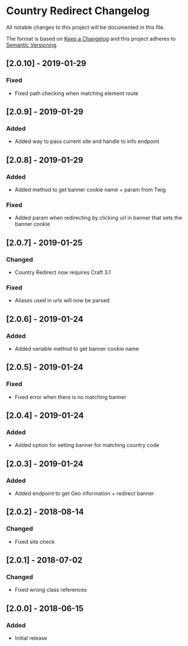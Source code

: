 # Country Redirect Changelog

All notable changes to this project will be documented in this file.

The format is based on [Keep a Changelog](http://keepachangelog.com/) and this project adheres to [Semantic Versioning](http://semver.org/).

## [2.0.10] - 2019-01-29
### Fixed
- Fixed path checking when matching element route

## [2.0.9] - 2019-01-29
### Added
- Added way to pass current site and handle to info endpoint

## [2.0.8] - 2019-01-29
### Added
- Added method to get banner cookie name + param from Twig 

### Fixed
- Added param when redirecting by clicking url in banner that sets the banner cookie

## [2.0.7] - 2019-01-25
### Changed
- Country Redirect now requires Craft 3.1

### Fixed
- Aliases used in urls will now be parsed 

## [2.0.6] - 2019-01-24
### Added
- Added variable method to get banner cookie name

## [2.0.5] - 2019-01-24
### Fixed
- Fixed error when there is no matching banner

## [2.0.4] - 2019-01-24
### Added
- Added option for setting banner for matching country code

## [2.0.3] - 2019-01-24
### Added
- Added endpoint to get Geo information + redirect banner

## [2.0.2] - 2018-08-14
### Changed
- Fixed site check

## [2.0.1] - 2018-07-02
### Changed
- Fixed wrong class references

## [2.0.0] - 2018-06-15
### Added
- Initial release
